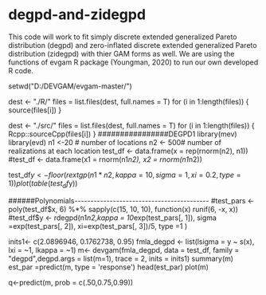# degpd-and-zidegpd
This code will work to fit simply discrete extended generalized Pareto distribution (degpd) and zero-inflated discrete extended generalized Pareto distribution (zidegpd) with thier GAM forms as well. We are using the functions of evgam R package (Youngman, 2020) to run our own developed R code.


setwd("D:/DEVGAM/evgam-master/")

dest <- "./R/"
files = list.files(dest, full.names = T)
for (i in 1:length(files)) {
  source(files[i])
}

dest <- "./src/"
files = list.files(dest, full.names = T)
for (i in 1:length(files)) {
  Rcpp::sourceCpp(files[i])
}
################DEGPD1 
library(mev)
library(evd)
n1 <-20 # number of locations
n2 <- 500# number of realizations at each location
test_df <- data.frame(x = rep(rnorm(n2), n1))
#test_df <- data.frame(x1 = rnorm(n1*n2), x2 = rnorm(n1*n2))

test_df$y <- floor(rextgp(n1*n2,kappa = 10, sigma =1, xi=0.2, type =1 ))
plot(table(test_df$y))

######Polynomials------------------------------------------
#test_pars <- poly(test_df$x, 6) %*% sapply(c(15, 10, 10), function(x) runif(6, -x, x))
#test_df$y <- rdegpd(n1*n2,kappa = 10*exp(test_pars[, 1]), sigma =exp(test_pars[, 2]), xi=exp(test_pars[, 3])/5, type =1 )

inits1<- c(2.0896946, 0.1762738, 0.95)
fmla_degpd <- list(lsigma = y ~ s(x), lxi = ~1, lkappa = ~1)
m<- devgam(fmla_degpd, data = test_df, family = "degpd",degpd.args = list(m=1), trace = 2, inits = inits1)
summary(m)
est_par =predict(m, type = 'response')
head(est_par)
plot(m)


q<-predict(m,  prob = c(.50,0.75,0.99))
